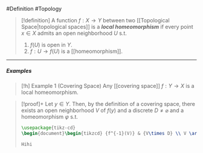 #Definition #Topology 

> [!definition]
> A function $f:X\to Y$ between two [[Topological Space|topological spaces]] is a ***local homeomorphism*** if every point $x\in X$ admits an open neighborhood $U$ s.t. 
> 1. $f(U)$ is open in $Y$.
> 2. $f:U\to f(U)$ is a [[homeomorphism]].
---
##### Examples
> [!h] Example 1 (Covering Space)
> Any [[covering space]] $f:Y\to X$ is a local homeomorphism.

> [!proof]+
> Let $y\in Y$. Then, by the definition of a covering space, there exists an open neighborhood $V$ of $f(y)$ and a discrete $D\neq \varnothing$ and a homeomorphism $\varphi$ s.t. 
> ```tikz
> \usepackage{tikz-cd}
> \begin{document}\begin{tikzcd} {f^{-1}(V)} & {V\times D} \\ V \arrow["\varphi", from=1-1, to=1-2] \arrow["f", from=1-1, to=2-1] \arrow["{p_1}"{description}, from=1-2, to=2-1] \end{tikzcd} \end{document}```
> 
> Hihi